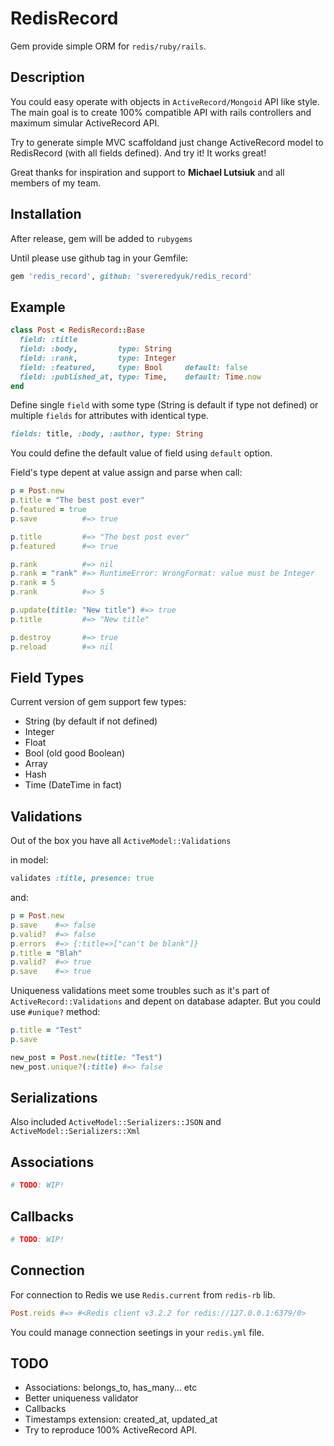# RedisRecord

Gem provide simple ORM for `redis/ruby/rails`.

## Description

You could easy operate with objects in `ActiveRecord/Mongoid` API like style.
The main goal is to create 100% compatible API with rails controllers and maximum simular ActiveRecord API.

Try to generate simple MVC scaffoldand just change ActiveRecord model to RedisRecord (with all fields defined).
And try it! It works great!

Great thanks for inspiration and support to **Michael Lutsiuk** and all members of my team.

## Installation

After release, gem will be added to `rubygems`

Until please use github tag in your Gemfile:
```ruby
gem 'redis_record', github: 'svereredyuk/redis_record'
```

## Example
```ruby
class Post < RedisRecord::Base
  field: :title
  field: :body,         type: String
  field: :rank,         type: Integer
  field: :featured,     type: Bool     default: false
  field: :published_at, type: Time,    default: Time.now
end
```

Define single `field` with some type (String is default if type not defined) or multiple `fields` for attributes with identical type.

```ruby
fields: title, :body, :author, type: String
```

You could define the default value of field using `default` option.

Field's type depent at value assign and parse when call:

```ruby
p = Post.new
p.title = "The best post ever"
p.featured = true
p.save          #=> true

p.title         #=> "The best post ever"
p.featured      #=> true

p.rank          #=> nil
p.rank = "rank" #=> RuntimeError: WrongFormat: value must be Integer
p.rank = 5
p.rank          #=> 5

p.update(title: "New title") #=> true
p.title         #=> "New title"

p.destroy       #=> true
p.reload        #=> nil
```

## Field Types
Current version of gem support few types:
* String (by default if not defined)
* Integer
* Float
* Bool (old good Boolean)
* Array
* Hash
* Time (DateTime in fact)

## Validations

Out of the box you have all `ActiveModel::Validations`

in model:
```ruby
validates :title, presence: true
```
and:

```ruby
p = Post.new
p.save    #=> false
p.valid?  #=> false
p.errors  #=> {:title=>["can't be blank"]}
p.title = "Blah"
p.valid?  #=> true
p.save    #=> true
```

Uniqueness validations meet some troubles such as it's part of `ActiveRecord::Validations` and depent on database adapter. But you could use `#unique?` method:

```ruby
p.title = "Test"
p.save

new_post = Post.new(title: "Test")
new_post.unique?(:title) #=> false
```

## Serializations

Also included `ActiveModel::Serializers::JSON` and `ActiveModel::Serializers::Xml`

## Associations

``` ruby
# TODO: WIP!
```

## Callbacks


``` ruby
# TODO: WIP!
```

## Connection

For connection to Redis we use `Redis.current` from `redis-rb` lib.

```ruby
Post.reids #=> #<Redis client v3.2.2 for redis://127.0.0.1:6379/0>
```

You could manage connection seetings in your `redis.yml` file.

## TODO

* Associations: belongs_to, has_many... etc
* Better uniqueness validator
* Callbacks
* Timestamps extension: created_at, updated_at
* Try to reproduce 100% ActiveRecord API.
